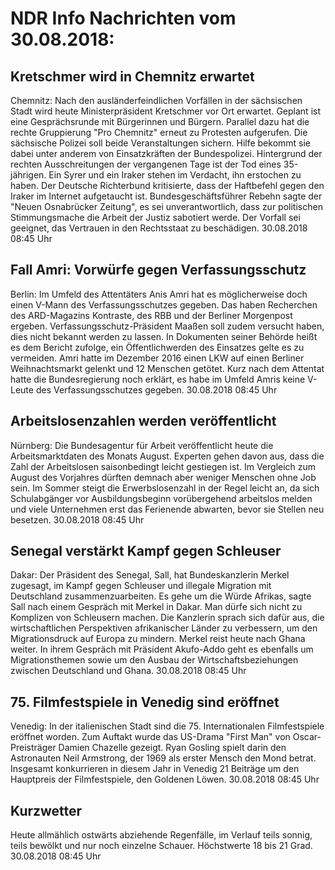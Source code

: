 # NDR Info Nachrichten vom 30.08.2018:


## Kretschmer wird in Chemnitz erwartet
Chemnitz: Nach den ausländerfeindlichen Vorfällen in der sächsischen Stadt wird heute Ministerpräsident Kretschmer vor Ort erwartet. Geplant ist eine Gesprächsrunde mit Bürgerinnen und Bürgern. Parallel dazu hat die rechte Gruppierung "Pro Chemnitz" erneut zu Protesten aufgerufen. Die sächsische Polizei soll beide Veranstaltungen sichern. Hilfe bekommt sie dabei unter anderem von Einsatzkräften der Bundespolizei. Hintergrund der rechten Ausschreitungen der vergangenen Tage ist der Tod eines 35-jährigen. Ein Syrer und ein Iraker stehen im Verdacht, ihn erstochen zu haben. Der Deutsche Richterbund kritisierte, dass der Haftbefehl gegen den Iraker im Internet aufgetaucht ist. Bundesgeschäftsführer Rebehn sagte der "Neuen Osnabrücker Zeitung", es sei unverantwortlich, dass zur politischen Stimmungsmache die Arbeit der Justiz sabotiert werde. Der Vorfall sei geeignet, das Vertrauen in den Rechtsstaat zu beschädigen. 30.08.2018 08:45 Uhr 

## Fall Amri: Vorwürfe gegen Verfassungsschutz
Berlin: Im Umfeld des Attentäters Anis Amri hat es möglicherweise doch einen V-Mann des Verfassungsschutzes gegeben. Das haben Recherchen des ARD-Magazins Kontraste, des RBB und der Berliner Morgenpost ergeben. Verfassungsschutz-Präsident Maaßen soll zudem versucht haben, dies nicht bekannt werden zu lassen. In Dokumenten seiner Behörde heißt es dem Bericht zufolge, ein Öffentlichwerden des Einsatzes gelte es zu vermeiden. Amri hatte im Dezember 2016 einen LKW auf einen Berliner Weihnachtsmarkt gelenkt und 12 Menschen getötet. Kurz nach dem Attentat hatte die Bundesregierung noch erklärt, es habe im Umfeld Amris keine V-Leute des Verfassungsschutzes gegeben. 30.08.2018 08:45 Uhr 

## Arbeitslosenzahlen werden veröffentlicht
Nürnberg: Die Bundesagentur für Arbeit veröffentlicht heute die Arbeitsmarktdaten des Monats August. Experten gehen davon aus, dass die Zahl der Arbeitslosen saisonbedingt leicht gestiegen ist. Im Vergleich zum August des Vorjahres dürften demnach aber weniger Menschen ohne Job sein. Im Sommer steigt die Erwerbslosenzahl in der Regel leicht an, da sich Schulabgänger vor Ausbildungsbeginn vorübergehend arbeitslos melden und viele Unternehmen erst das Ferienende abwarten, bevor sie Stellen neu besetzen. 30.08.2018 08:45 Uhr 

## Senegal verstärkt Kampf gegen Schleuser
Dakar: Der Präsident des Senegal, Sall, hat Bundeskanzlerin Merkel zugesagt, im Kampf gegen Schleuser und illegale Migration mit Deutschland zusammenzuarbeiten. Es gehe um die Würde Afrikas, sagte Sall nach einem Gespräch mit Merkel in Dakar. Man dürfe sich nicht zu Komplizen von Schleusern machen. Die Kanzlerin sprach sich dafür aus, die wirtschaftlichen Perspektiven afrikanischer Länder zu verbessern, um den Migrationsdruck auf Europa zu mindern. Merkel reist heute nach Ghana weiter. In ihrem Gespräch mit Präsident Akufo-Addo geht es ebenfalls um Migrationsthemen sowie um den Ausbau der Wirtschaftsbeziehungen zwischen Deutschland und Ghana. 30.08.2018 08:45 Uhr 

## 75. Filmfestspiele in Venedig sind eröffnet
Venedig: In der italienischen Stadt sind die 75. Internationalen Filmfestspiele eröffnet worden. Zum Auftakt wurde das US-Drama "First Man" von Oscar-Preisträger Damien Chazelle gezeigt. Ryan Gosling spielt darin den Astronauten Neil Armstrong, der 1969 als erster Mensch den Mond betrat. Insgesamt konkurrieren in diesem Jahr in Venedig 21 Beiträge um den Hauptpreis der Filmfestspiele, den Goldenen Löwen. 30.08.2018 08:45 Uhr 

## Kurzwetter
Heute allmählich ostwärts abziehende Regenfälle, im Verlauf teils sonnig, teils bewölkt und nur noch einzelne Schauer. Höchstwerte 18 bis 21 Grad. 30.08.2018 08:45 Uhr 
